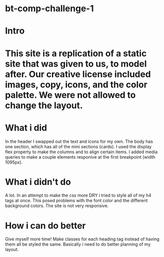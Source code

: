 <h1>bt-comp-challenge-1<h1>

<h1>Intro<h1>

<p>
This site is a replication of a static site that was given to us, to model after. Our creative license included images, copy, icons, and the color palette. We were not allowed to change the layout. 
</p>
<h1>What i did</h1>
<p>
	In the header I swapped out the text and icons for my own. The body has one section, which has all of the mini sections (cards). I used the display flex property to make the columns and to align certain items. I added media queries to make a couple elements responive at the first breakpoint (width 1095px). 
</p>
<h1>What i didn't do</h1>
<p>
	A lot. In an attempt to make the css more DRY i tried to style all of my h4 tags at once. This posed problems with the font color and the different background colors. The site is not very responsive.
</p>
<h1>How i can do better</h1>
<p>
	Give myself more time! Make classes for each heading tag instead of having them all be styled the same. Basically i need to do better planning of my layout.
</p>